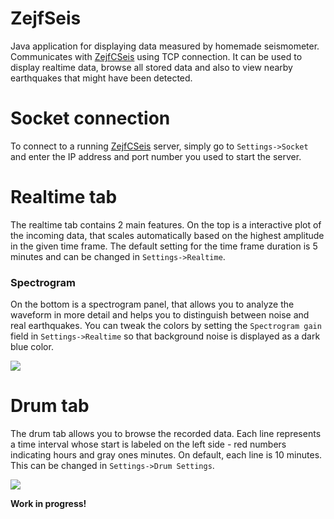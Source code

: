 # ZejfSeis

Java application for displaying data measured by homemade seismometer. Communicates with [ZejfCSeis](https://github.com/xspanger3770/ZejfCSeis) using TCP connection. It can be used to display realtime data, browse all stored data and also to view nearby earthquakes that might have been detected.

# Socket connection

To connect to a running [ZejfCSeis](https://github.com/xspanger3770/ZejfCSeis) server, simply go to `Settings->Socket` and enter the IP address and port number you used to start the server.

# Realtime tab
The realtime tab contains 2 main features. On the top is a interactive plot of the incoming data, that scales automatically based on the highest amplitude in the given time frame. The default setting for the time frame duration is 5 minutes and can be changed in `Settings->Realtime`. 

### Spectrogram
On the bottom is a spectrogram panel, that allows you to analyze the waveform in more detail and helps you to distinguish between noise and real earthquakes. You can tweak the colors by setting the `Spectrogram gain` field in `Settings->Realtime` so that background noise is displayed as a dark blue color.

![](https://user-images.githubusercontent.com/100421968/230724558-52bbcdf1-1ace-4fac-b23d-15c901bb1f0a.png)

# Drum tab

The drum tab allows you to browse the recorded data. Each line represents a time interval whose start is labeled on the left side - red numbers indicating hours and gray ones minutes. On default, each line is 10 minutes. This can be changed in `Settings->Drum Settings`.

![](https://user-images.githubusercontent.com/100421968/230572243-ad604679-4adf-420e-9f8f-30c36f75cf50.png)

**Work in progress!**
